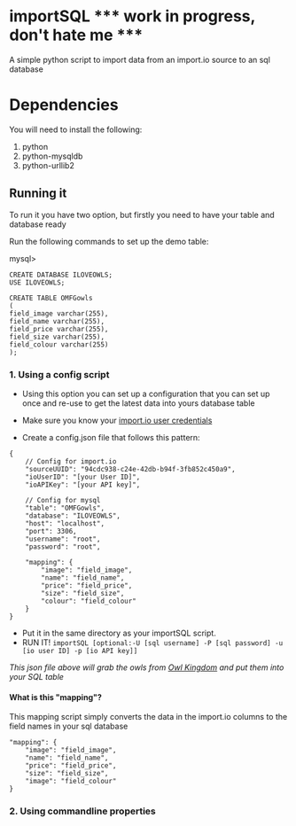 # importSQL *** work in progress, don't hate me ***
A simple python script to import data from an import.io source to an sql database

# Dependencies
You will need to install the following:

1. python
1. python-mysqldb
1. python-urllib2

## Running it

To run it you have two option, but firstly you need to have your table and database ready

Run the following commands to set up the demo table:

mysql>

```
CREATE DATABASE ILOVEOWLS;
USE ILOVEOWLS;

CREATE TABLE OMFGowls
(
field_image varchar(255),
field_name varchar(255),
field_price varchar(255),
field_size varchar(255),
field_colour varchar(255)
);

```

### 1. Using a config script 

* Using this option you can set up a configuration that you can set up once and re-use to get the latest data into yours database table

* Make sure you know your [import.io user credentials](https://import.io/data/account/)

* Create a config.json file that follows this pattern:

```
{
	// Config for import.io
	"sourceUUID": "94cdc938-c24e-42db-b94f-3fb852c450a9",
	"ioUserID": "[your User ID]",
	"ioAPIKey": "[your API key]",

	// Config for mysql
	"table": "OMFGowls",
	"database": "ILOVEOWLS",
	"host": "localhost",
	"port": 3306,
	"username": "root",
	"password": "root",
 
	"mapping": {
		"image": "field_image",
		"name": "field_name",
		"price": "field_price",
		"size": "field_size",
		"colour": "field_colour"
	}
}
```

* Put it in the same directory as your importSQL script.
* RUN IT! `importSQL [optional:-U [sql username] -P [sql password] -u [io user ID] -p [io API key]]`

*This json file above will grab the owls from [Owl Kingdom](http://owlkingdom.com) and put them into your SQL table*

#### What is this "mapping"?

This mapping script simply converts the data in the import.io columns to the field names in your sql database

```
"mapping": {
	"image": "field_image",
	"name": "field_name",
	"price": "field_price",
	"size": "field_size",
	"image": "field_colour"
}
```


### 2. Using commandline properties
